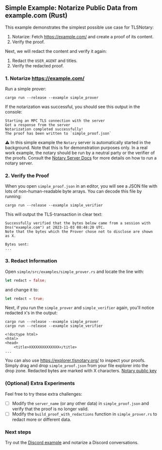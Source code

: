 ## Simple Example: Notarize Public Data from example.com (Rust) <a name="rust-simple"></a>

This example demonstrates the simplest possible use case for TLSNotary:
1. Notarize: Fetch <https://example.com/> and create a proof of its content.
2. Verify the proof.

Next, we will redact the content and verify it again:
1. Redact the `USER_AGENT` and titles.
2. Verify the redacted proof.

### 1. Notarize <https://example.com/>

Run a simple prover:

```shell
cargo run --release --example simple_prover
```

If the notarization was successful, you should see this output in the console:

```log
Starting an MPC TLS connection with the server
Got a response from the server
Notarization completed successfully!
The proof has been written to `simple_proof.json`
```

⚠️ In this simple example the `Notary` server is automatically started in the background. Note that this is for demonstration purposes only. In a real work example, the notary should be run by a neutral party or the verifier of the proofs. Consult the [Notary Server Docs](https://docs.tlsnotary.org/developers/notary_server.html) for more details on how to run a notary server.

### 2. Verify the Proof

When you open `simple_proof.json` in an editor, you will see a JSON file with lots of non-human-readable byte arrays. You can decode this file by running:

```shell
cargo run --release --example simple_verifier
```

This will output the TLS-transaction in clear text:

```log
Successfully verified that the bytes below came from a session with Dns("example.com") at 2023-11-03 08:48:20 UTC.
Note that the bytes which the Prover chose not to disclose are shown as X.

Bytes sent:
...
```

### 3. Redact Information

Open `simple/src/examples/simple_prover.rs` and locate the line with:

```rust
let redact = false;
```

and change it to:

```rust
let redact = true;
```

Next, if you run the `simple_prover` and `simple_verifier` again, you'll notice redacted `X`'s in the output:

```shell
cargo run --release --example simple_prover
cargo run --release --example simple_verifier
```

```log
<!doctype html>
<html>
<head>
    <title>XXXXXXXXXXXXXX</title>
...
```

You can also use <https://explorer.tlsnotary.org/> to inspect your proofs. Simply drag and drop `simple_proof.json` from your file explorer into the drop zone. Redacted bytes are marked with X characters. [Notary public key](../../../notary/server/fixture/notary/notary.pub)

### (Optional) Extra Experiments

Feel free to try these extra challenges:

- [ ] Modify the `server_name` (or any other data) in `simple_proof.json` and verify that the proof is no longer valid.
- [ ] Modify the `build_proof_with_redactions` function in `simple_prover.rs` to redact more or different data.

### Next steps

Try out the [Discord example](../Discord/README.md) and notarize a Discord conversations.



